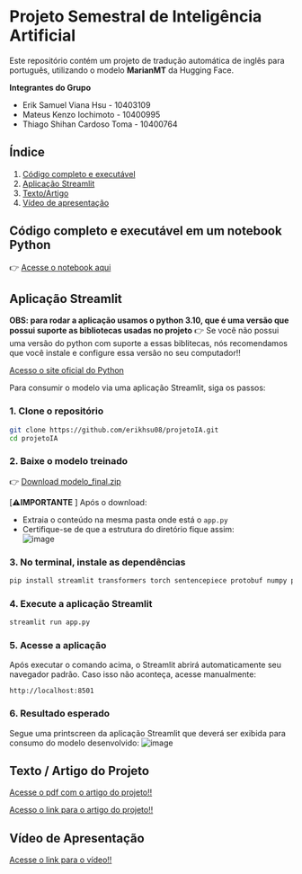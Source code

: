 # Projeto Semestral de Inteligência Artificial

Este repositório contém um projeto de tradução automática de inglês para português, utilizando o modelo **MarianMT** da Hugging Face.

**Integrantes do Grupo**
- Erik Samuel Viana Hsu - 10403109
- Mateus Kenzo Iochimoto - 10400995
- Thiago Shihan Cardoso Toma - 10400764

## Índice
1. [Código completo e executável](#Código-completo-e-executável-em-um-notebook-Python)
2. [Aplicação Streamlit](#Aplicação-Streamlit)
3. [Texto/Artigo](#texto--artigo-do-projeto)
4. [Vídeo de apresentação](#Vídeo-de-Apresentação)

## Código completo e executável em um notebook Python

👉 [Acesse o notebook aqui](Projeto_IA.ipynb)

##  Aplicação Streamlit

**OBS: para rodar a aplicação usamos o python 3.10, que é uma versão que possui suporte as bibliotecas usadas no projeto**
👉 Se você não possui uma versão do python com suporte a essas biblitecas, nós recomendamos que você instale e configure essa versão no seu computador!!

[Acesso o site oficial do Python](https://www.python.org/downloads/release/python-3100/)

Para consumir o modelo via uma aplicação Streamlit, siga os passos:

### 1. Clone o repositório

```bash
git clone https://github.com/erikhsu08/projetoIA.git
cd projetoIA
```

### 2. Baixe o modelo treinado
👉 [Download modelo_final.zip](https://drive.google.com/file/d/1NyLsw22E6XrfyftoYIfC9zzd3Y3btcXt/view?usp=sharing)

[⚠️**IMPORTANTE** ] Após o download:
 - Extraia o conteúdo na mesma pasta onde está o `app.py`
 - Certifique-se de que a estrutura do diretório fique assim:  
![image](https://github.com/user-attachments/assets/c822ff1e-4bde-4271-8b32-f92e67a6e1ef)

### 3. No terminal, instale as dependências

```bash
pip install streamlit transformers torch sentencepiece protobuf numpy pillow
```

### 4. Execute a aplicação Streamlit

```bash
streamlit run app.py
```

### 5. Acesse a aplicação

Após executar o comando acima, o Streamlit abrirá automaticamente seu navegador padrão. Caso isso não aconteça, acesse manualmente:

```
http://localhost:8501
```

### 6. Resultado esperado
Segue uma printscreen da aplicação Streamlit que deverá ser exibida para consumo do modelo desenvolvido:
![image](https://github.com/user-attachments/assets/9631e39b-a201-4e3b-9263-93850773add1)



## Texto / Artigo do Projeto
[Acesse o pdf com o artigo do projeto!!](https://github.com/erikhsu08/projetoIA/blob/main/resources/Projeto-IA.pdf)

[Acesso o link para o artigo do projeto!!](https://docs.google.com/document/d/1DYdHE_ONzrDVHjv4vHvMwX7NmycGEmOJ-vY0FbZKVSY/edit?usp=sharing)
## Vídeo de Apresentação

[Acesse o link para o vídeo!!](https://www.youtube.com/watch?v=6DFBNSNQ4wY)

